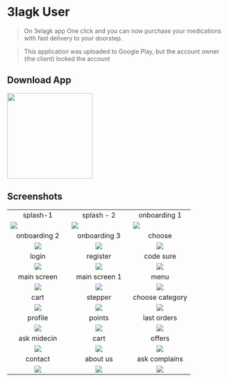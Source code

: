# 3lagk User

> On 3elagk app One click and you can now purchase your medications with fast delivery to your doorstep.


> This application was uploaded to Google Play, but the account owner (the client) locked the account


## Download App
<a href="https://github.com/Ahmedshiref72/elagk_user/releases/download/v1/user.app.apk"><img src="https://playerzon.com/asset/download.png" width="200"></img></a>

## Screenshots
<table width="100%">
  <tr>
    <td width="33.3%" align="center">
splash-1   
    </td>
        <td width="33.3%" align="center">
      splash - 2
    </td>
    <td width="33.3%" align="center">
     onboarding  1
    </td>

  </tr>
  <tr>
  <td width="33.3%"><img src="https://github.com/Ahmedshiref72/elagk_pharmacy1/assets/103084673/674e063c-70bd-4d54-8e60-3f42cca0079e"/></td>
     <td width="33.3%"><img src="https://github.com/Ahmedshiref72/elagk_pharmacy1/assets/103084673/d03376ed-0e6c-406c-81d1-a75850a69c6b"/></td>
  <td width="33.3%"><img src="https://github.com/Ahmedshiref72/elagk_pharmacy1/assets/103084673/6dadf235-8146-469c-b035-b91ac1a5f013"/></td>
 
  </tr>
  <tr>
    <td width="33.3%" align="center">
       onboarding 2
    </td>
        <td width="33.3%" align="center">
     onboarding 3
    </td>
        <td width="33.3%" align="center">
      choose
    </td>
  </tr>
  <tr>
  <td width="33.3%" align="center"><img src="https://github.com/Ahmedshiref72/elagk_pharmacy1/assets/103084673/5f5fd756-cf80-48ea-a382-4512b6976710"/></td>
  <td width="33.3%" align="center"><img src="https://github.com/Ahmedshiref72/elagk_pharmacy1/assets/103084673/bc784d00-6a19-49fb-b2b6-3e5e9b365c84"/></td>
  <td width="33.3%" align="center"><img src="https://github.com/Ahmedshiref72/elagk_pharmacy1/assets/103084673/ddd5d6cc-e151-4ada-b4bb-3d23fcb64468"/></td>
  </tr>
   <tr>
    <td width="33.3%" align="center">
       login 
    </td>
        <td width="33.3%" align="center">
      register
    </td>
        <td width="33.3%" align="center">
     code sure
    </td>
  </tr>
  <tr>
  <td width="33.3%" align="center"><img src="https://github.com/Ahmedshiref72/elagk_pharmacy1/assets/103084673/3ed500d1-1f2c-4a57-97f8-a15b4c1b980f"/></td>
  <td width="33.3%" align="center"><img src="https://github.com/Ahmedshiref72/elagk_user/assets/103084673/ea7bf0f6-6df6-435d-ad12-14921485e623"/></td>
  <td width="33.3%" align="center"><img src="https://github.com/Ahmedshiref72/elagk_user/assets/103084673/8158fe24-e3af-4108-943e-ab94e831b4e9"/></td>
  </tr>
    <tr>
    <td width="33.3%" align="center">
           main screen
    </td>
        <td width="33.3%" align="center">
      main screen 1
    </td>
        <td width="33.3%" align="center">
      menu
    </td>
  </tr>
  <tr>
  <td width="33.3%" align="center"><img src="https://github.com/Ahmedshiref72/elagk_user/assets/103084673/1b93cf87-3333-43a9-8b3c-fa51ca9a9d9c"/></td>
  <td width="33.3%" align="center"><img src="https://github.com/Ahmedshiref72/elagk_user/assets/103084673/8690059e-d2c7-4e01-87d9-434b64f4ddd2"/></td>
  <td width="33.3%" align="center"><img src="https://github.com/Ahmedshiref72/elagk_user/assets/103084673/8e41b5f2-309f-4b9a-be76-9433c60e311d"/></td>
     </tr>
    <tr>
    <td width="33.3%" align="center">
           cart
    </td>
        <td width="33.3%" align="center">
      stepper 
    </td>
        <td width="33.3%" align="center">
      choose category
    </td>
  </tr>
  <tr>
  <td width="33.3%" align="center"><img src="https://github.com/Ahmedshiref72/elagk_user/assets/103084673/f9ee8089-88dd-486c-aeb4-a5ef64d5cffa"/></td>
  <td width="33.3%" align="center"><img src="https://github.com/Ahmedshiref72/elagk_user/assets/103084673/c8296695-b656-4ed2-ac88-83afbfe1c614"/></td>
  <td width="33.3%" align="center"><img src="https://github.com/Ahmedshiref72/elagk_user/assets/103084673/0c5c65d3-4249-49fa-b7de-7d0cb35d493d"/></td>
    <tr>
    <td width="33.3%" align="center">
           profile
    </td>
        <td width="33.3%" align="center">
      points 
    </td>
        <td width="33.3%" align="center">
      last orders
    </td>
  </tr>
  <tr>
  <td width="33.3%" align="center"><img src="https://github.com/Ahmedshiref72/elagk_user/assets/103084673/cbee33a7-dbdb-415d-b286-85061a971cf8"/></td>
  <td width="33.3%" align="center"><img src="https://github.com/Ahmedshiref72/elagk_user/assets/103084673/a26cf722-74b8-4d17-9b26-062fc9d974f1"/></td>
  <td width="33.3%" align="center"><img src="https://github.com/Ahmedshiref72/elagk_user/assets/103084673/743cb7ff-a547-4bf5-80cd-c2290dd6eba9"/></td>
         </tr>
         </tr>
    <tr>
    <td width="33.3%" align="center">
          ask midecin
    </td>
        <td width="33.3%" align="center">
      cart 
    </td>
        <td width="33.3%" align="center">
      offers
    </td>
  </tr>
  <tr>
  <td width="33.3%" align="center"><img src="https://github.com/Ahmedshiref72/elagk_user/assets/103084673/99f1cbad-9dcb-4255-9510-bcaed30e50ba"/></td>
  <td width="33.3%" align="center"><img src="https://github.com/Ahmedshiref72/elagk_user/assets/103084673/f9ee8089-88dd-486c-aeb4-a5ef64d5cffa"/></td>
  <td width="33.3%" align="center"><img src="https://github.com/Ahmedshiref72/elagk_user/assets/103084673/28cf134e-606e-4a1c-a7d4-9aea1240a984"/></td>
  </tr>
   <tr>
    <td width="33.3%" align="center">
     contact
    </td>
        <td width="33.3%" align="center">
      about us
    </td>
     <td width="33.3%" align="center">
     ask complains
    </td>
      
  </tr>
  <tr>
  <td width="33.3%" align="center"><img src="https://github.com/Ahmedshiref72/elagk_pharmacy1/assets/103084673/e402c681-6e46-465a-83fa-cc3cabd58685"/></td>
  <td width="33.3%" align="center"><img src="https://github.com/Ahmedshiref72/elagk_pharmacy1/assets/103084673/bf67d05f-69b3-4a61-98a5-60e3b5290a80"/></td>
  <td width="33.3%" align="center"><img src="https://github.com/Ahmedshiref72/elagk_user/assets/103084673/7dc8282a-d8b1-493d-a720-450855d78070"/></td>
  </tr>

  
</table>




 

